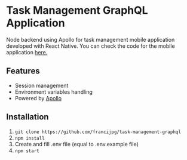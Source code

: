# Task Management GraphQL Application

Node backend using Apollo for task management mobile application developed with React Native. You can check the code for the mobile application [here.](https://github.com/francijpg/rn-task-management)

## Features
- Session management
- Environment variables handling
- Powered by [Apollo](https://www.apollographql.com/docs/apollo-server/)

## Installation

1. `git clone https://github.com/francijpg/task-management-graphql`
2. `npm install`
3. Create and fill .env file (equal to .env.example file)
4. `npm start`
